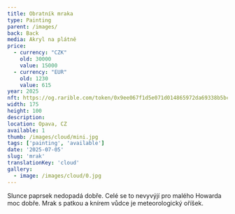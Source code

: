 ```yaml
---
title: Obratník mraka
type: Painting
parent: /images/
back: Back
media: Akryl na plátně
price:
  - currency: "CZK"
    old: 30000
    value: 15000
  - currency: "EUR"
    old: 1230
    value: 615
year: 2025
nft: https://og.rarible.com/token/0x9ee067f1d5e071d014865972da69338b5bcdb246:43734702888156210097807191621251770477089412981983422281406974448217427542019
width: 175
height: 100
description: 
location: Opava, CZ
available: 1
thumb: /images/cloud/mini.jpg
tags: ['painting', 'available']
date: '2025-07-05'
slug: 'mrak'
translationKey: 'cloud'
gallery:
  - image: /images/cloud/0.jpg
---
```

Slunce paprsek nedopadá dobře. Celé se to nevyvýjí pro malého Howarda moc dobře. Mrak s patkou a knírem vůdce je meteorologický oříšek.

